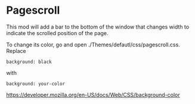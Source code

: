 # Pagescroll 

This mod will add a bar to the bottom of the window that changes width to indicate the scrolled position of the page.

To change its color, go and open ./Themes/defautl/css/pagescroll.css. Replace

```
background: black
```

with

```
background: your-color
```

https://developer.mozilla.org/en-US/docs/Web/CSS/background-color